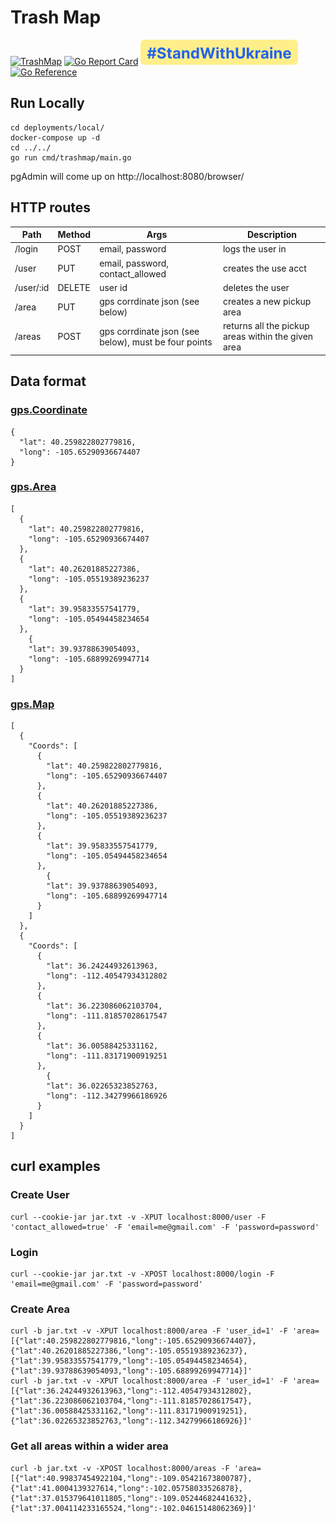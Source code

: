 # Trash Map
[![TrashMap](https://github.com/kmulvey/trashmap/actions/workflows/release_build.yml/badge.svg)](https://github.com/kmulvey/trashmap/actions/workflows/release_build.yml) [![Go Report Card](https://goreportcard.com/badge/github.com/kmulvey/trashmap)](https://goreportcard.com/report/github.com/kmulvey/trashmap) [![Stand With Ukraine](https://raw.githubusercontent.com/vshymanskyy/StandWithUkraine/main/badges/StandWithUkraine.svg)](https://vshymanskyy.github.io/StandWithUkraine) [![Go Reference](https://pkg.go.dev/badge/github.com/kmulvey/trashmap.svg)](https://pkg.go.dev/github.com/kmulvey/trashmap)

## Run Locally
```
cd deployments/local/
docker-compose up -d
cd ../../
go run cmd/trashmap/main.go
```
pgAdmin will come up on http://localhost:8080/browser/

## HTTP routes
| Path       | Method  | Args                                                       | Description |
|------------|---------|------------------------------------------------------------|--------------
| /login     | POST    | email, password                                            | logs the user in
| /user      | PUT     | email, password, contact_allowed                           | creates the use acct
| /user/:id  | DELETE  | user id                                                    | deletes the user
| /area      | PUT     | gps corrdinate json (see below)                            | creates a new pickup area
| /areas     | POST    | gps corrdinate json (see below), must be four points       | returns all the pickup areas within the given area

## Data format
### [gps.Coordinate](https://github.com/kmulvey/trashmap/blob/main/internal/pkg/gps/gps.go#L10)
```
{
  "lat": 40.259822802779816,
  "long": -105.65290936674407
}
```
### [gps.Area](https://github.com/kmulvey/trashmap/blob/main/internal/pkg/gps/area.go#L9)
```
[
  {
    "lat": 40.259822802779816,
    "long": -105.65290936674407
  },
  {
    "lat": 40.26201885227386,
    "long": -105.05519389236237
  },
  {
    "lat": 39.95833557541779,
    "long": -105.05494458234654
  },
    {
    "lat": 39.93788639054093,
    "long": -105.68899269947714
  }
]
```
### [gps.Map](https://github.com/kmulvey/trashmap/blob/main/internal/pkg/gps/area.go#L8)
```
[
  {
    "Coords": [
      {
        "lat": 40.259822802779816,
        "long": -105.65290936674407
      },
      {
        "lat": 40.26201885227386,
        "long": -105.05519389236237
      },
      {
        "lat": 39.95833557541779,
        "long": -105.05494458234654
      },
        {
        "lat": 39.93788639054093,
        "long": -105.68899269947714
      }
    ]
  },
  {
    "Coords": [
      {
        "lat": 36.24244932613963,
        "long": -112.40547934312802
      },
      {
        "lat": 36.223086062103704,
        "long": -111.81857028617547
      },
      {
        "lat": 36.00588425331162,
        "long": -111.83171900919251
      },
        {
        "lat": 36.02265323852763,
        "long": -112.34279966186926
      }
    ]
  }
]
```
## curl examples
### Create User
```
curl --cookie-jar jar.txt -v -XPUT localhost:8000/user -F 'contact_allowed=true' -F 'email=me@gmail.com' -F 'password=password'
```
### Login
```
curl --cookie-jar jar.txt -v -XPOST localhost:8000/login -F 'email=me@gmail.com' -F 'password=password'
```
### Create Area
```
curl -b jar.txt -v -XPUT localhost:8000/area -F 'user_id=1' -F 'area=[{"lat":40.259822802779816,"long":-105.65290936674407},{"lat":40.26201885227386,"long":-105.05519389236237},{"lat":39.95833557541779,"long":-105.05494458234654},{"lat":39.93788639054093,"long":-105.68899269947714}]'
curl -b jar.txt -v -XPUT localhost:8000/area -F 'user_id=1' -F 'area=[{"lat":36.24244932613963,"long":-112.40547934312802},{"lat":36.223086062103704,"long":-111.81857028617547},{"lat":36.00588425331162,"long":-111.83171900919251},{"lat":36.02265323852763,"long":-112.34279966186926}]'
```
### Get all areas within a wider area
```
curl -b jar.txt -v -XPOST localhost:8000/areas -F 'area=[{"lat":40.99837454922104,"long":-109.05421673800787},{"lat":41.0004139327614,"long":-102.05758033526878},{"lat":37.015379641011805,"long":-109.05244682441632},{"lat":37.004114233165524,"long":-102.04615148062369}]'
```
